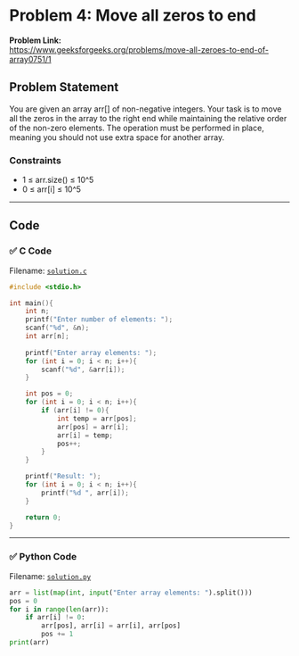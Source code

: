 # Problem 4: Move all zeros to end

**Problem Link:**  
https://www.geeksforgeeks.org/problems/move-all-zeroes-to-end-of-array0751/1

## Problem Statement
You are given an array arr[] of non-negative integers. Your task is to move all the zeros in the array to the right end while maintaining the relative order of the non-zero elements. The operation must be performed in place, meaning you should not use extra space for another array.

### Constraints
- 1 ≤ arr.size() ≤ 10^5
- 0 ≤ arr[i] ≤ 10^5

---

## Code

### ✅ C Code
Filename: [`solution.c`](./solution.c)

```c
#include <stdio.h>

int main(){
	int n;
	printf("Enter number of elements: ");
	scanf("%d", &n);
	int arr[n];
	
	printf("Enter array elements: ");
	for (int i = 0; i < n; i++){
		scanf("%d", &arr[i]);
	}

	int pos = 0;
	for (int i = 0; i < n; i++){
		if (arr[i] != 0){
			int temp = arr[pos];
			arr[pos] = arr[i];
			arr[i] = temp;
			pos++;
		}
	}

	printf("Result: ");
	for (int i = 0; i < n; i++){
		printf("%d ", arr[i]);
	}

	return 0;
}
```

---

### ✅ Python Code
Filename: [`solution.py`](./solution.py)

```python
arr = list(map(int, input("Enter array elements: ").split()))
pos = 0
for i in range(len(arr)):
	if arr[i] != 0:
		arr[pos], arr[i] = arr[i], arr[pos]
		pos += 1
print(arr)
```